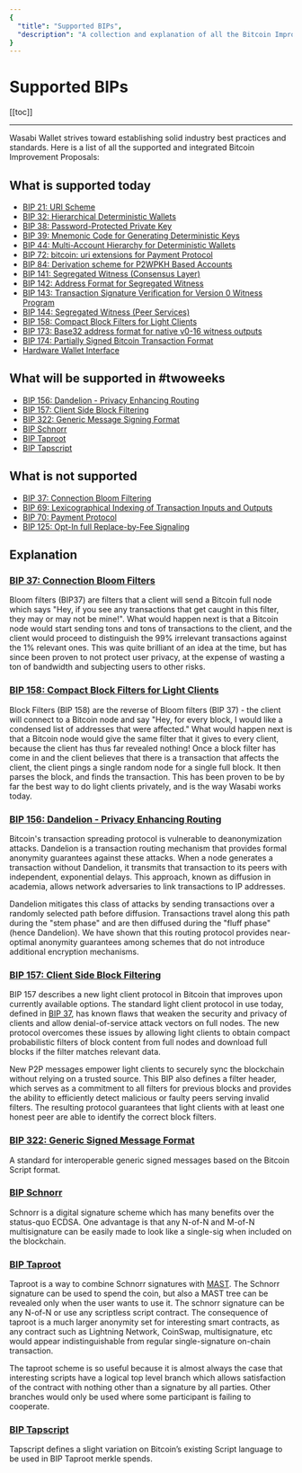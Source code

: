 ```yaml
---
{
  "title": "Supported BIPs",
  "description": "A collection and explanation of all the Bitcoin Improvement Proposals that are supported by Wasabi. This is the Wasabi documentation, an archive of knowledge about the open-source, non-custodial and privacy-focused Bitcoin wallet for desktop."
}
---
```


# Supported BIPs

[[toc]]

---

Wasabi Wallet strives toward establishing solid industry best practices and standards.
Here is a list of all the supported and integrated Bitcoin Improvement Proposals:

## What is supported today

- [BIP 21: URI Scheme](https://github.com/bitcoin/bips/blob/master/bip-0021.mediawiki)
- [BIP 32: Hierarchical Deterministic Wallets](https://github.com/bitcoin/bips/blob/master/bip-0032.mediawiki)
- [BIP 38: Password-Protected Private Key](https://github.com/bitcoin/bips/blob/master/bip-0038.mediawiki)
- [BIP 39: Mnemonic Code for Generating Deterministic Keys](https://github.com/bitcoin/bips/blob/master/bip-0039.mediawiki)
- [BIP 44: Multi-Account Hierarchy for Deterministic Wallets](https://github.com/bitcoin/bips/blob/master/bip-0044.mediawiki)
- [BIP 72: bitcoin: uri extensions for Payment Protocol](https://github.com/bitcoin/bips/blob/master/bip-0072.mediawiki)
- [BIP 84: Derivation scheme for P2WPKH Based Accounts](https://github.com/bitcoin/bips/blob/master/bip-0084.mediawiki)
- [BIP 141: Segregated Witness (Consensus Layer)](https://github.com/bitcoin/bips/blob/master/bip-0141.mediawiki)
- [BIP 142: Address Format for Segregated Witness](https://github.com/bitcoin/bips/blob/master/bip-0142.mediawiki)
- [BIP 143: Transaction Signature Verification for Version 0 Witness Program](https://github.com/bitcoin/bips/blob/master/bip-0143.mediawiki)
- [BIP 144: Segregated Witness (Peer Services)](https://github.com/bitcoin/bips/blob/master/bip-0144.mediawiki)
- [BIP 158: Compact Block Filters for Light Clients](BIP.md#bip-158-compact-block-filters-for-light-clients)
- [BIP 173: Base32 address format for native v0-16 witness outputs](https://github.com/bitcoin/bips/blob/master/bip-0173.mediawiki)
- [BIP 174: Partially Signed Bitcoin Transaction Format](https://github.com/bitcoin/bips/blob/master/bip-0174.mediawiki)
- [Hardware Wallet Interface](https://github.com/bitcoin-core/HWI)

## What will be supported in #twoweeks

- [BIP 156: Dandelion - Privacy Enhancing Routing](https://github.com/bitcoin/bips/blob/master/bip-0156.mediawiki)
- [BIP 157: Client Side Block Filtering](https://github.com/bitcoin/bips/blob/master/bip-0157.mediawiki)
- [BIP 322: Generic Message Signing Format](https://github.com/bitcoin/bips/blob/master/bip-0322.mediawiki)
- [BIP Schnorr](https://github.com/sipa/bips/blob/bip-schnorr/bip-schnorr.mediawiki)
- [BIP Taproot](https://github.com/sipa/bips/blob/bip-schnorr/bip-taproot.mediawiki)
- [BIP Tapscript](https://github.com/sipa/bips/blob/bip-schnorr/bip-tapscript.mediawiki)

## What is not supported

- [BIP 37: Connection Bloom Filtering](BIP.md#bip-37-connection-bloom-filters)
- [BIP 69: Lexicographical Indexing of Transaction Inputs and Outputs](https://github.com/bitcoin/bips/blob/master/bip-0069.mediawiki)
- [BIP 70: Payment Protocol](https://github.com/bitcoin/bips/blob/master/bip-0070.mediawiki)
- [BIP 125: Opt-In full Replace-by-Fee Signaling](https://github.com/bitcoin/bips/blob/master/bip-0125.mediawiki)

## Explanation

### [BIP 37: Connection Bloom Filters](https://github.com/bitcoin/bips/blob/master/bip-0037.mediawiki)

Bloom filters (BIP37) are filters that a client will send a Bitcoin full node which says "Hey, if you see any transactions that get caught in this filter, they may or may not be mine!".
What would happen next is that a Bitcoin node would start sending tons and tons of transactions to the client, and the client would proceed to distinguish the 99% irrelevant transactions against the 1% relevant ones.
This was quite brilliant of an idea at the time, but has since been proven to not protect user privacy, at the expense of wasting a ton of bandwidth and subjecting users to other risks.

### [BIP 158: Compact Block Filters for Light Clients](https://github.com/bitcoin/bips/blob/master/bip-0158.mediawiki)

Block Filters (BIP 158) are the reverse of Bloom filters (BIP 37) - the client will connect to a Bitcoin node and say "Hey, for every block, I would like a condensed list of addresses that were affected."
What would happen next is that a Bitcoin node would give the same filter that it gives to every client, because the client has thus far revealed nothing!
Once a block filter has come in and the client believes that there is a transaction that affects the client, the client pings a single random node for a single full block.
It then parses the block, and finds the transaction.
This has been proven to be by far the best way to do light clients privately, and is the way Wasabi works today.

### [BIP 156: Dandelion - Privacy Enhancing Routing](https://github.com/bitcoin/bips/blob/master/bip-0156.mediawiki)

Bitcoin's transaction spreading protocol is vulnerable to deanonymization attacks.
Dandelion is a transaction routing mechanism that provides formal anonymity guarantees against these attacks.
When a node generates a transaction without Dandelion, it transmits that transaction to its peers with independent, exponential delays.
This approach, known as diffusion in academia, allows network adversaries to link transactions to IP addresses.

Dandelion mitigates this class of attacks by sending transactions over a randomly selected path before diffusion.
Transactions travel along this path during the "stem phase" and are then diffused during the "fluff phase" (hence Dandelion).
We have shown that this routing protocol provides near-optimal anonymity guarantees among schemes that do not introduce additional encryption mechanisms. 


### [BIP 157: Client Side Block Filtering](https://github.com/bitcoin/bips/blob/master/bip-0157.mediawiki)

BIP 157 describes a new light client protocol in Bitcoin that improves upon currently available options.
The standard light client protocol in use today, defined in [BIP 37](/BIP.html#bip-37-connection-bloom-filters), has known flaws that weaken the security and privacy of clients and allow denial-of-service attack vectors on full nodes.
The new protocol overcomes these issues by allowing light clients to obtain compact probabilistic filters of block content from full nodes and download full blocks if the filter matches relevant data.

New P2P messages empower light clients to securely sync the blockchain without relying on a trusted source.
This BIP also defines a filter header, which serves as a commitment to all filters for previous blocks and provides the ability to efficiently detect malicious or faulty peers serving invalid filters.
The resulting protocol guarantees that light clients with at least one honest peer are able to identify the correct block filters.

### [BIP 322: Generic Signed Message Format](https://github.com/bitcoin/bips/blob/master/bip-0322.mediawiki)

A standard for interoperable generic signed messages based on the Bitcoin Script format.

### [BIP Schnorr](https://github.com/sipa/bips/blob/bip-schnorr/bip-schnorr.mediawiki)

Schnorr is a digital signature scheme which has many benefits over the status-quo ECDSA.
One advantage is that any N-of-N and M-of-N multisignature can be easily made to look like a single-sig when included on the blockchain.

### [BIP Taproot](https://github.com/sipa/bips/blob/bip-schnorr/bip-taproot.mediawiki)

Taproot is a way to combine Schnorr signatures with [MAST](https://bitcoinmagazine.com/articles/the-next-step-to-improve-bitcoin-s-flexibility-scalability-and-privacy-is-called-mast-1476388597/).
The Schnorr signature can be used to spend the coin, but also a MAST tree can be revealed only when the user wants to use it.
The schnorr signature can be any N-of-N or use any scriptless script contract.
The consequence of taproot is a much larger anonymity set for interesting smart contracts, as any contract such as Lightning Network, CoinSwap, multisignature, etc would appear indistinguishable from regular single-signature on-chain transaction.

The taproot scheme is so useful because it is almost always the case that interesting scripts have a logical top level branch which allows satisfaction of the contract with nothing other than a signature by all parties.
Other branches would only be used where some participant is failing to cooperate.

### [BIP Tapscript](https://github.com/sipa/bips/blob/bip-schnorr/bip-tapscript.mediawiki)

Tapscript defines a slight variation on Bitcoin’s existing Script language to be used in BIP Taproot merkle spends.
